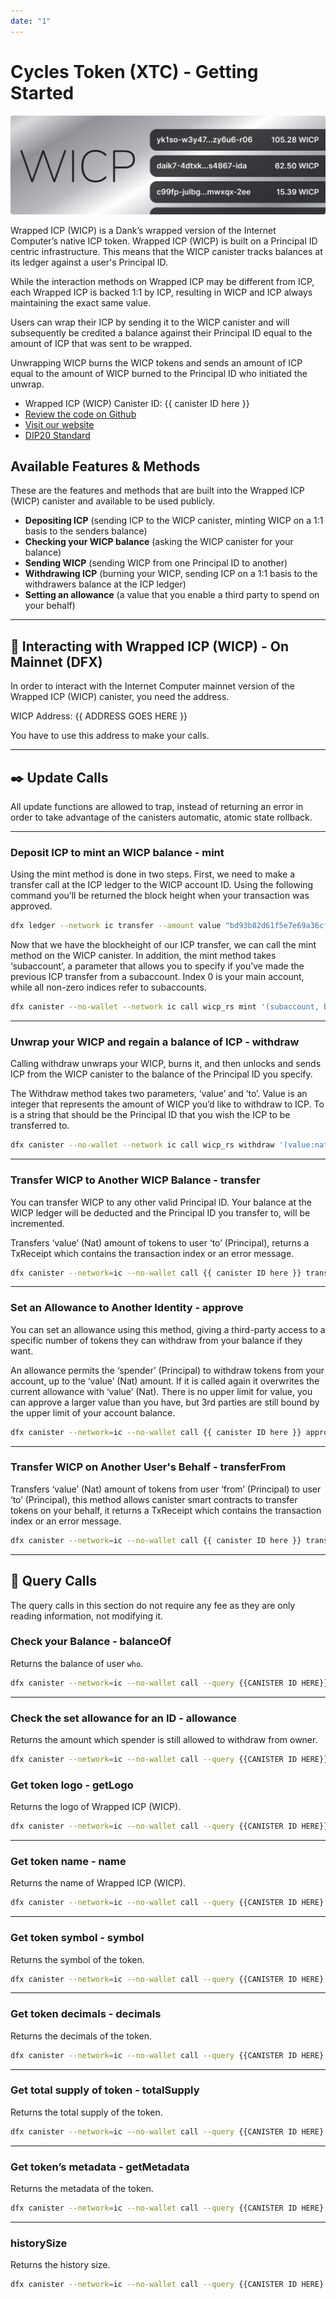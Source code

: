 ```yaml
---
date: "1"
---
```


# Cycles Token (XTC) - Getting Started

![](imgs/wicp.png)

Wrapped ICP (WICP) is a Dank’s wrapped version of the Internet Computer’s native ICP token.  Wrapped ICP (WICP) is built on a Principal ID centric infrastructure. This means that the WICP canister tracks balances at its ledger against a user's Principal ID.

While the interaction methods on Wrapped ICP may be different from ICP, each Wrapped ICP is backed 1:1 by ICP, resulting in WICP and ICP always maintaining the exact same value.

Users can wrap their ICP by sending it to the WICP canister and will subsequently be credited a balance against their Principal ID equal to the amount of ICP that was sent to be wrapped.

Unwrapping WICP burns the WICP tokens and sends an amount of ICP equal to the amount of WICP burned to the Principal ID who initiated the unwrap.

- Wrapped ICP (WICP) Canister ID: {{ canister ID here }}
- [Review the code on Github](https://github.com/psychedelic/wicp)
- [Visit our website](https://dank.ooo/)
- [DIP20 Standard](https://github.com/Psychedelic/DIP20)

## Available Features & Methods 

These are the features and methods that are built into the Wrapped ICP (WICP) canister and available to be used publicly.

- **Depositing ICP** (sending ICP to the WICP canister, minting WICP on a 1:1 basis to the senders balance)
- **Checking your WICP balance** (asking the WICP canister for your balance)
- **Sending WICP** (sending WICP from one Principal ID to another)
- **Withdrawing ICP** (burning your WICP, sending ICP on a 1:1 basis to the withdrawers balance at the ICP ledger)
- **Setting an allowance** (a value that you enable a third party to spend on your behalf)

---

## 🧰 Interacting with Wrapped ICP (WICP) - On Mainnet (DFX)

In order to interact with the Internet Computer mainnet version of the Wrapped ICP (WICP) canister, you need the address.

WICP Address: {{ ADDRESS GOES HERE }}

You have to use this address to make your calls.

---

## ✒️ Update Calls

All update functions are allowed to trap, instead of returning an error in order to take advantage of the canisters automatic, atomic state rollback.

---

### Deposit ICP to mint an WICP balance - mint

Using the mint method is done in two steps. First, we need to make a transfer call at the ICP ledger to the WICP account ID. Using the following command you’ll be returned the block height when your transaction was approved. 

```bash
dfx ledger --network ic transfer --amount value "bd93b82d61f5e7e69a36cfc5391c990341a9c88412a911f663bd01f1aaece0e7" --memo 0
```

Now that we have the blockheight of our ICP transfer, we can call the mint method on the WICP canister. In addition, the mint method takes ‘subaccount’, a parameter that allows you to specify if you’ve made the previous ICP transfer from a subaccount. Index 0 is your main account, while all non-zero indices refer to subaccounts.

```bash
dfx canister --no-wallet --network ic call wicp_rs mint '(subaccount, blockheight:nat64)'
```

---

### Unwrap your WICP and regain a balance of ICP - withdraw

Calling withdraw unwraps your WICP, burns it, and then unlocks and sends ICP from the WICP canister to the balance of the Principal ID you specify.

The Withdraw method takes two parameters, ‘value’ and ‘to’. Value is an integer that represents the amount of WICP you’d like to withdraw to ICP. To is a string that should be the Principal ID that you wish the ICP to be transferred to. 

```bash
dfx canister --no-wallet --network ic call wicp_rs withdraw '(value:nat64, "account id")'
```

---

### Transfer WICP to Another WICP Balance - transfer

You can transfer WICP to any other valid Principal ID. Your balance at the WICP ledger will be deducted and the Principal ID you transfer to, will be incremented.

Transfers ‘value’ (Nat) amount of tokens to user ‘to’ (Principal), returns a TxReceipt which contains the transaction index or an error message.

```bash
dfx canister --network=ic --no-wallet call {{ canister ID here }} transfer "(principal \"to-account-principal\", 1000:nat)"
```
---

### Set an Allowance to Another Identity - approve

You can set an allowance using this method, giving a third-party access to a specific number of tokens they can withdraw from your balance if they want.

An allowance permits the ‘spender’ (Principal) to withdraw tokens from your account, up to the ‘value’ (Nat) amount. If it is called again it overwrites the current allowance with ‘value’ (Nat). There is no upper limit for value, you can approve a larger value than you have, but 3rd parties are still bound by the upper limit of your account balance.

```bash
dfx canister --network=ic --no-wallet call {{ canister ID here }} approve "(principal \"third-party-principal-id\", 1000:nat)"
```

---

### Transfer WICP on Another User's Behalf - transferFrom
Transfers ‘value’ (Nat) amount of tokens from user ‘from’ (Principal) to user ‘to’ (Principal), this method allows canister smart contracts to transfer tokens on your behalf, it returns a TxReceipt which contains the transaction index or an error message.

```bash
dfx canister --network=ic --no-wallet call {{ canister ID here }} transferFrom "(principal \"from-account-principal\",principal \"to-account-principal\", 1000:nat)"
```
---

## 📡 Query Calls
The query calls in this section do not require any fee as they are only reading information, not modifying it.

### Check your Balance - balanceOf
Returns the balance of user `who`.

```bash
​​dfx canister --network=ic --no-wallet call --query {{CANISTER ID HERE}} balanceOf "(principal \"who-account-principal\")"
```

---

### Check the set allowance for an ID - allowance
Returns the amount which spender is still allowed to withdraw from owner.

```bash
dfx canister --network=ic --no-wallet call --query {{CANISTER ID HERE}} allowance "(principal \"owner-account-principal\", principal \"spender-account-principal\")"
```

### Get token logo - getLogo 
Returns the logo of Wrapped ICP (WICP).

```bash
dfx canister --network=ic --no-wallet call --query {{CANISTER ID HERE}} logo
```

---

### Get token name - name
Returns the name of Wrapped ICP (WICP).

```bash
dfx canister --network=ic --no-wallet call --query {{CANISTER ID HERE} name
```

---

### Get token symbol - symbol
Returns the symbol of the token.

```bash
dfx canister --network=ic --no-wallet call --query {{CANISTER ID HERE} symbol
```

---

### Get token decimals - decimals
Returns the decimals of the token.

```bash
dfx canister --network=ic --no-wallet call --query {{CANISTER ID HERE} decimals
```
 
---

### Get total supply of token - totalSupply
Returns the total supply of the token.

```bash
dfx canister --network=ic --no-wallet call --query {{CANISTER ID HERE} totalSupply
```

---

### Get token’s metadata - getMetadata
Returns the metadata of the token.

```bash
dfx canister --network=ic --no-wallet call --query {{CANISTER ID HERE} getMetadata
```

---

### historySize
Returns the history size.

```bash
dfx canister --network=ic --no-wallet call --query {{CANISTER ID HERE} historySize
```